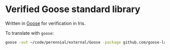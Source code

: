 # Verified Goose standard library

Written in [Goose](https://github.com/tchajed/goose) for verification in Iris.

To translate with `goose`:

```bash
goose -out ~/code/perennial/external/Goose -package github.com/goose-lang/std .
```
